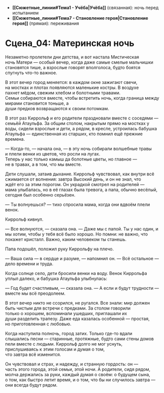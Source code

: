 ﻿---
type: сцена
chapter: "В затопленном городе"
chapter_num: "001"
sce_num: "04"
created: "2025-08-05"
---
- **[[Сюжетные_линии#Тема1 - Учёба|Учёба]]** (связанная): ночь перед испытанием 
- **[[Сюжетные_линии#Тема7 - Становление героя|Становление героя]]** (прямая): переживания
 
 
# Сцена_04: Материнская ночь

Незаметно пролетели дни детства, и вот настала Мистическая ночь Матери — особый вечер, когда даже самые смелые мальчишки становятся тише, а взрослые говорят вполголоса, будто боятся спугнуть что-то важное.

В этот вечер город меняется: в каждом окне зажигают свечи, на мостках и плотах появляются маленькие костры. В воздухе пахнет мёдом, свежим хлебом и болотными травами. Семьи собираются вместе, чтобы встретить ночь, когда граница между мирами становится тоньше, а души предков возвращаются к своим потомкам.

В этот раз Киррольф и его родители праздновали вместе с соседями — семьёй Атаульфа. За общим столом, накрытым прямо на мостках у воды, сидели взрослые и дети, а рядом, в кресле, устроилась бабушка Атаульфа — единственная из старших, кто помнил ещё прежние времена.

— Когда-то, — начала она, — в эту ночь собирали волшебные травы и плели венки из цветов, что росли на лугах. Теперь у нас только камыш да болотные цветы, но главное — не в травах, а в том, что мы вместе.

Дети слушали, затаив дыхание. Киррольф чувствовал, как внутри всё сжимается от волнения: завтра Высокий день, и он не знал, что ждёт его за этим порогом. Он украдкой смотрел на родителей — мама улыбалась, но в её глазах была тревога, а папа, обычно весёлый, сегодня был особенно серьёзен.

— Ты волнуешься? — тихо спросила мама, когда они вдвоём плели венок.

Киррольф кивнул.

— Все волнуются, — сказала она. — Даже мы с папой. Ты у нас один, и мы хотим, чтобы у тебя всё было хорошо. Но помни: не важно, что покажет кристалл. Важно, каким человеком ты станешь.

Папа подошёл, положил руку Киррольфу на плечо.

— Ваша сила — в сердце и разуме, — напомнил он. — Всё остальное — дело времени и труда.

Когда солнце село, дети бросили венки на воду. Венок Киррольфа уплыл далеко, и бабушка Атаульфа улыбнулась:

— Год будет счастливым, — сказала она. — А если и будут трудности — вместе мы всё преодолеем.

В этот вечер никто не ссорился, не ругался. Все знали: мир должен быть чистым для встречи с предками. За столом говорили только о хорошем, вспоминали ушедших, приглашали их души разделить трапезу. Даже еда казалась особенной — простая, но приготовленная с любовью.

Когда наступила полночь, город затих. Только где-то вдали слышались песни — старинные, протяжные, будто сами стены домов пели вместе с людьми. Киррольф долго не мог уснуть, прислушиваясь к этим голосам и думая о том, что завтра всё изменится.

Он чувствовал и страх, и надежду, и странную гордость: он — часть этого города, этой семьи, этой ночи. А родители, сидя рядом, молча держались за руки, каждый думая о своём: о будущем сына, о том, как быстро летит время, и о том, что бы ни случилось завтра — они всегда будут рядом.


